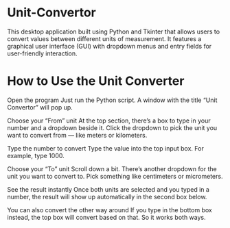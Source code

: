 # Unit-Convertor
This desktop application built using Python and Tkinter that allows users to convert values between different units of measurement. It features a graphical user interface (GUI) with dropdown menus and entry fields for user-friendly interaction.

# How to Use the Unit Converter
Open the program
Just run the Python script. A window with the title “Unit Convertor” will pop up.

Choose your “From” unit
At the top section, there’s a box to type in your number and a dropdown beside it.
Click the dropdown to pick the unit you want to convert from — like meters or kilometers.

Type the number to convert
Type the value into the top input box. For example, type 1000.

Choose your “To” unit
Scroll down a bit. There’s another dropdown for the unit you want to convert to. Pick something like centimeters or micrometers.

See the result instantly
Once both units are selected and you typed in a number, the result will show up automatically in the second box below.

You can also convert the other way around
If you type in the bottom box instead, the top box will convert based on that. So it works both ways.


